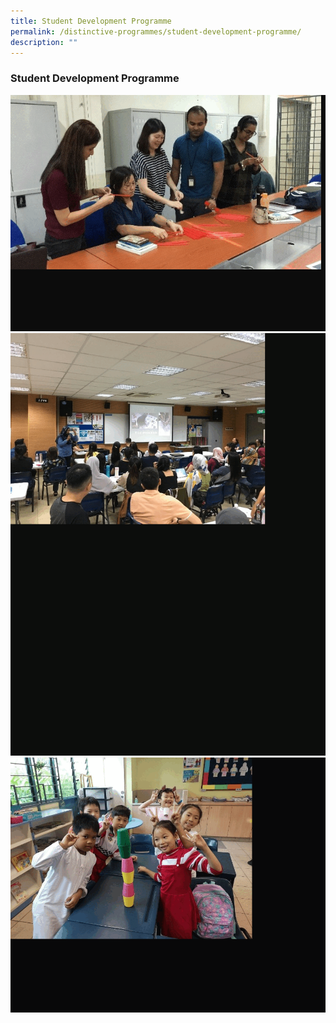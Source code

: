 ```yaml
---
title: Student Development Programme
permalink: /distinctive-programmes/student-development-programme/
description: ""
---
```

### Student Development Programme

![](/images/staff%20pd%20ttt.gif)
![](/images/staff%20learning%20day.gif)
![](/images/student%20development.gif)
